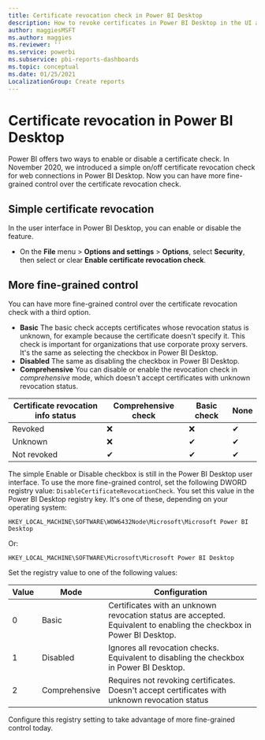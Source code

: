 ```yaml
---
title: Certificate revocation check in Power BI Desktop
description: How to revoke certificates in Power BI Desktop in the UI and in the registry
author: maggiesMSFT
ms.author: maggies
ms.reviewer: ''
ms.service: powerbi
ms.subservice: pbi-reports-dashboards
ms.topic: conceptual
ms.date: 01/25/2021
LocalizationGroup: Create reports
---
```

# Certificate revocation in Power BI Desktop

Power BI offers two ways to enable or disable a certificate check. 
In November 2020, we introduced a simple on/off certificate revocation check for web connections in Power BI Desktop. Now you can have more fine-grained control over the certificate revocation check.

## Simple certificate revocation

In the user interface in Power BI Desktop, you can enable or disable the feature.

- On the **File** menu > **Options and settings** > **Options**, select **Security**, then select or clear **Enable certificate revocation check**.

## More fine-grained control

You can have more fine-grained control over the certificate revocation check with a third option. 

- **Basic**  The basic check accepts certificates whose revocation status is unknown, for example because the certificate doesn't specify it. This check is important for organizations that use corporate proxy servers. It's the same as selecting the checkbox in Power BI Desktop.
- **Disabled** The same as disabling the checkbox in Power BI Desktop.
- **Comprehensive** You can disable or enable the revocation check in *comprehensive* mode, which doesn't accept certificates with unknown revocation status. 


|Certificate revocation info status | Comprehensive check | Basic check | None |
|---------|---------|---------|---------|
|Revoked     |  ❌  | ❌  | ✔   |
|Unknown  |  ❌    |  ✔   |    ✔  |
|Not revoked  | ✔  |    ✔ |    ✔  |

The simple Enable or Disable checkbox is still in the Power BI Desktop user interface. To use the more fine-grained control, set the following DWORD registry value: `DisableCertificateRevocationCheck`. You set this value in the Power BI Desktop registry key. It's one of these, depending on your operating system:

```
HKEY_LOCAL_MACHINE\SOFTWARE\WOW6432Node\Microsoft\Microsoft Power BI Desktop
```

Or:

```
HKEY_LOCAL_MACHINE\SOFTWARE\Microsoft\Microsoft Power BI Desktop
```

Set the registry value to one of the following values: 

|Value  |Mode  |Configuration  |
|---------|---------|---------|
|0     | Basic   | Certificates with an unknown revocation status are accepted. Equivalent to enabling the checkbox in Power BI Desktop. |
|1     | Disabled  | Ignores all revocation checks. Equivalent to disabling the checkbox in Power BI Desktop.  |
|2     | Comprehensive  |  Requires not revoking certificates. Doesn't accept certificates with unknown revocation status |

Configure this registry setting to take advantage of more fine-grained control today.